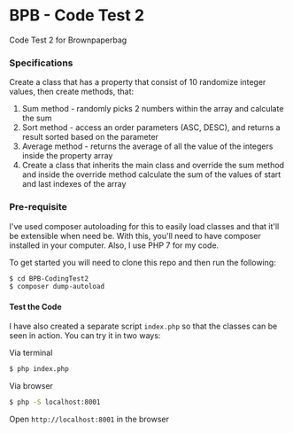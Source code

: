 # BPB - Code Test 2
Code Test 2 for Brownpaperbag

### Specifications
Create a class that has a property that consist of 10 randomize integer values, then create methods, that:
1. Sum method - randomly picks 2 numbers within the array and calculate the sum
2. Sort method - access an order parameters (ASC, DESC), and returns a result sorted based on the parameter
3. Average method - returns the average of all the value of the integers inside the property array
4. Create a class that inherits the main class and override the sum method and inside the override
   method calculate the sum of the values of start and last indexes of the array

### Pre-requisite
I've used composer autoloading for this to easily load classes and that it'll be extensible when need be.
With this, you'll need to have composer installed in your computer.
Also, I use PHP 7 for my code.

To get started you will need to clone this repo and then run the following:
```sh
$ cd BPB-CodingTest2
$ composer dump-autoload
```

#### Test the Code
I have also created a separate script `index.php` so that the classes can be seen in action. You can try it in two ways:

Via terminal
```sh
$ php index.php
```
Via browser
```sh
$ php -S localhost:8001
```
Open `http://localhost:8001` in the browser

